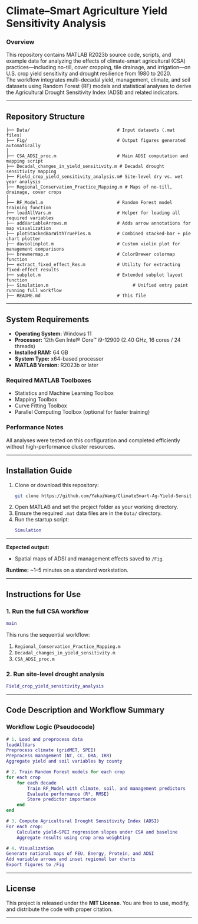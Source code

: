 # Climate–Smart Agriculture Yield Sensitivity Analysis

### **Overview**
This repository contains MATLAB R2023b source code, scripts, and example data for analyzing the effects of climate-smart agricultural (CSA) practices—including no-till, cover cropping, tile drainage, and irrigation—on U.S. crop yield sensitivity and drought resilience from 1980 to 2020.  
The workflow integrates multi-decadal yield, management, climate, and soil datasets using Random Forest (RF) models and statistical analyses to derive the Agricultural Drought Sensitivity Index (ADSI) and related indicators.

---

##  Repository Structure

```
├── Data/                                 # Input datasets (.mat files)
├── Fig/                                  # Output figures generated automatically
│
├── CSA_ADSI_proc.m                       # Main ADSI computation and mapping script
├── Decadal_changes_in_yield_sensitivity.m # Decadal drought sensitivity mapping
├── Field_crop_yield_sensitivity_analysis.m# Site-level dry vs. wet year analysis
├── Regional_Conservation_Practice_Mapping.m # Maps of no-till, drainage, cover crops
│
├── RF_Model.m                            # Random Forest model training function
├── loadAllVars.m                         # Helper for loading all required variables
├── addVariableArrows.m                   # Adds arrow annotations for map visualization
├── plotStackedBarWithTruePies.m          # Combined stacked-bar + pie chart plotter
├── daviolinplot.m                        # Custom violin plot for management comparisons
├── brewmermap.m                          # ColorBrewer colormap function
├── extract_fixed_effect_Res.m            # Utility for extracting fixed-effect results
├── subplot.m                             # Extended subplot layout function
├── Simulation.m                                # Unified entry point running full workflow
├── README.md                             # This file
```

---

##  System Requirements

- **Operating System:** Windows 11
- **Processor:** 12th Gen Intel® Core™ i9-12900 (2.40 GHz, 16 cores / 24 threads)
- **Installed RAM:** 64 GB
- **System Type:** x64-based processor
- **MATLAB Version:** R2023b or later

### **Required MATLAB Toolboxes**
- Statistics and Machine Learning Toolbox
- Mapping Toolbox
- Curve Fitting Toolbox
- Parallel Computing Toolbox (optional for faster training)

### **Performance Notes**
All analyses were tested on this configuration and completed efficiently without high-performance cluster resources.

---

##  Installation Guide

1. Clone or download this repository:
   ```bash
   git clone https://github.com/YakaiWang/ClimateSmart-Ag-Yield-Sensitivity.git
   ```
2. Open MATLAB and set the project folder as your working directory.
3. Ensure the required `.mat` data files are in the `Data/` directory.
4. Run the startup script:
   ```matlab
   Simulation
   ```


---

**Expected output:**
- Spatial maps of ADSI and management effects saved to `/Fig`.

**Runtime:** ~1–5 minutes on a standard workstation.

---

## Instructions for Use

### **1. Run the full CSA workflow**
```matlab
main
```
This runs the sequential workflow:
1. `Regional_Conservation_Practice_Mapping.m`
2. `Decadal_changes_in_yield_sensitivity.m`
3. `CSA_ADSI_proc.m`

### **2. Run site-level drought analysis**
```matlab
Field_crop_yield_sensitivity_analysis
```

---

##  Code Description and Workflow Summary

### **Workflow Logic (Pseudocode)**

```matlab
# 1. Load and preprocess data
loadAllVars
Preprocess climate (gridMET, SPEI)
Preprocess management (NT, CC, DRA, IRR)
Aggregate yield and soil variables by county

# 2. Train Random Forest models for each crop
for each crop
    for each decade
        Train RF_Model with climate, soil, and management predictors
        Evaluate performance (R², RMSE)
        Store predictor importance
    end
end

# 3. Compute Agricultural Drought Sensitivity Index (ADSI)
For each crop:
    Calculate yield–SPEI regression slopes under CSA and baseline
    Aggregate results using crop area weighting

# 4. Visualization
Generate national maps of FEU, Energy, Protein, and ADSI
Add variable arrows and inset regional bar charts
Export figures to /Fig
```

---

##  License

This project is released under the **MIT License**.
You are free to use, modify, and distribute the code with proper citation.

---


